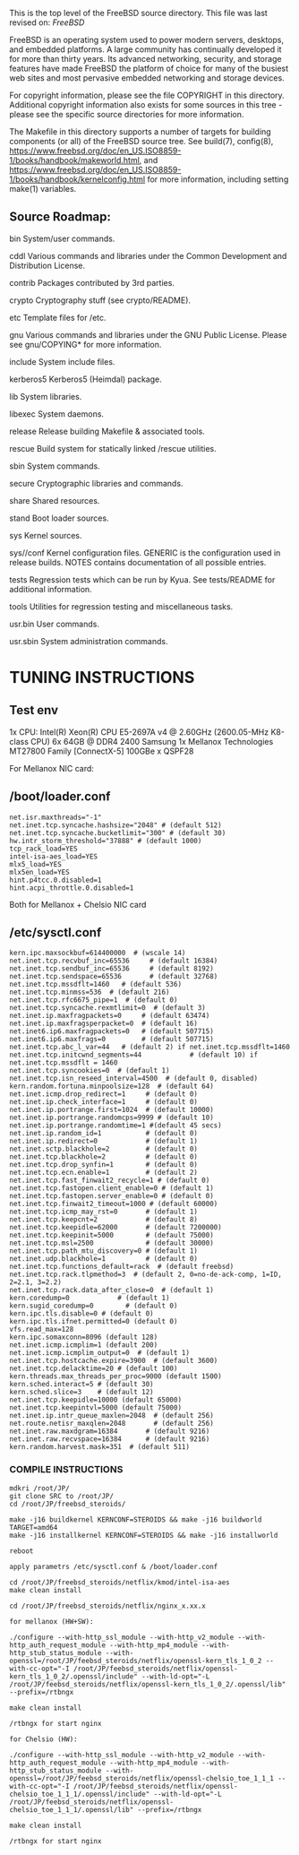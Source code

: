 This is the top level of the FreeBSD source directory.  This file
was last revised on:
$FreeBSD$

FreeBSD is an operating system used to power modern servers,
desktops, and embedded platforms. A large community has
continually developed it for more than thirty years. Its
advanced networking, security, and storage features have
made FreeBSD the platform of choice for many of the
busiest web sites and most pervasive embedded networking
and storage devices.

For copyright information, please see the file COPYRIGHT in this
directory. Additional copyright information also exists for some
sources in this tree - please see the specific source directories for
more information.

The Makefile in this directory supports a number of targets for
building components (or all) of the FreeBSD source tree.  See build(7), config(8),
https://www.freebsd.org/doc/en_US.ISO8859-1/books/handbook/makeworld.html, and
https://www.freebsd.org/doc/en_US.ISO8859-1/books/handbook/kernelconfig.html
for more information, including setting make(1) variables.

Source Roadmap:
---------------

bin		System/user commands.

cddl		Various commands and libraries under the Common Development
		and Distribution License.

contrib		Packages contributed by 3rd parties.

crypto		Cryptography stuff (see crypto/README).

etc		Template files for /etc.

gnu		Various commands and libraries under the GNU Public License.
		Please see gnu/COPYING* for more information.

include		System include files.

kerberos5	Kerberos5 (Heimdal) package.

lib		System libraries.

libexec		System daemons.

release		Release building Makefile & associated tools.

rescue		Build system for statically linked /rescue utilities.

sbin		System commands.

secure		Cryptographic libraries and commands.

share		Shared resources.

stand		Boot loader sources.

sys		Kernel sources.

sys/<arch>/conf Kernel configuration files. GENERIC is the configuration
		used in release builds. NOTES contains documentation of
		all possible entries.

tests		Regression tests which can be run by Kyua.  See tests/README
		for additional information.

tools		Utilities for regression testing and miscellaneous tasks.

usr.bin		User commands.

usr.sbin	System administration commands.





# TUNING INSTRUCTIONS

## Test env 
1x CPU: Intel(R) Xeon(R) CPU E5-2697A v4 @ 2.60GHz (2600.05-MHz K8-class CPU)
6x 64GB @ DDR4 2400 Samsung 
1x Mellanox Technologies MT27800 Family [ConnectX-5] 100GBe x QSPF28 


For Mellanox NIC card:
## /boot/loader.conf
```
net.isr.maxthreads="-1"
net.inet.tcp.syncache.hashsize="2048" # (default 512)
net.inet.tcp.syncache.bucketlimit="300" # (default 30)
hw.intr_storm_threshold="37888" # (default 1000)
tcp_rack_load=YES
intel-isa-aes_load=YES
mlx5_load=YES
mlx5en_load=YES
hint.p4tcc.0.disabled=1
hint.acpi_throttle.0.disabled=1
```

Both for Mellanox + Chelsio NIC card
## /etc/sysctl.conf
```
kern.ipc.maxsockbuf=614400000  # (wscale 14)
net.inet.tcp.recvbuf_inc=65536     # (default 16384)
net.inet.tcp.sendbuf_inc=65536     # (default 8192)
net.inet.tcp.sendspace=65536       # (default 32768)
net.inet.tcp.mssdflt=1460   # (default 536)
net.inet.tcp.minmss=536  # (default 216)
net.inet.tcp.rfc6675_pipe=1  # (default 0)
net.inet.tcp.syncache.rexmtlimit=0  # (default 3)
net.inet.ip.maxfragpackets=0     # (default 63474)
net.inet.ip.maxfragsperpacket=0  # (default 16)
net.inet6.ip6.maxfragpackets=0   # (default 507715)
net.inet6.ip6.maxfrags=0         # (default 507715)
net.inet.tcp.abc_l_var=44   # (default 2) if net.inet.tcp.mssdflt=1460
net.inet.tcp.initcwnd_segments=44            # (default 10) if net.inet.tcp.mssdflt = 1460
net.inet.tcp.syncookies=0  # (default 1)
net.inet.tcp.isn_reseed_interval=4500  # (default 0, disabled)
kern.random.fortuna.minpoolsize=128  # (default 64)
net.inet.icmp.drop_redirect=1     # (default 0)
net.inet.ip.check_interface=1     # (default 0)
net.inet.ip.portrange.first=1024  # (default 10000)
net.inet.ip.portrange.randomcps=9999 # (default 10)
net.inet.ip.portrange.randomtime=1 #(default 45 secs)
net.inet.ip.random_id=1           # (default 0)
net.inet.ip.redirect=0            # (default 1)
net.inet.sctp.blackhole=2         # (default 0)
net.inet.tcp.blackhole=2          # (default 0)
net.inet.tcp.drop_synfin=1        # (default 0)
net.inet.tcp.ecn.enable=1         # (default 2)
net.inet.tcp.fast_finwait2_recycle=1 # (default 0)
net.inet.tcp.fastopen.client_enable=0 # (default 1)
net.inet.tcp.fastopen.server_enable=0 # (default 0)
net.inet.tcp.finwait2_timeout=1000 # (default 60000)
net.inet.tcp.icmp_may_rst=0       # (default 1)
net.inet.tcp.keepcnt=2            # (default 8)
net.inet.tcp.keepidle=62000       # (default 7200000)
net.inet.tcp.keepinit=5000        # (default 75000)
net.inet.tcp.msl=2500             # (default 30000)
net.inet.tcp.path_mtu_discovery=0 # (default 1)
net.inet.udp.blackhole=1          # (default 0)
net.inet.tcp.functions_default=rack  # (default freebsd)
net.inet.tcp.rack.tlpmethod=3  # (default 2, 0=no-de-ack-comp, 1=ID, 2=2.1, 3=2.2)
net.inet.tcp.rack.data_after_close=0  # (default 1)
kern.coredump=0            # (default 1)
kern.sugid_coredump=0        # (default 0)
kern.ipc.tls.disable=0 # (default 0)
kern.ipc.tls.ifnet.permitted=0 (default 0)
vfs.read_max=128
kern.ipc.somaxconn=8096 (default 128)
net.inet.icmp.icmplim=1 (default 200)
net.inet.icmp.icmplim_output=0  # (default 1)
net.inet.tcp.hostcache.expire=3900  # (default 3600)
net.inet.tcp.delacktime=20 # (default 100)
kern.threads.max_threads_per_proc=9000 (default 1500)
kern.sched.interact=5 # (default 30)
kern.sched.slice=3    # (default 12)
net.inet.tcp.keepidle=10000 (default 65000)
net.inet.tcp.keepintvl=5000 (default 75000)
net.inet.ip.intr_queue_maxlen=2048  # (default 256)
net.route.netisr_maxqlen=2048       # (default 256)
net.inet.raw.maxdgram=16384       # (default 9216)
net.inet.raw.recvspace=16384      # (default 9216)
kern.random.harvest.mask=351  # (default 511)
```


### COMPILE INSTRUCTIONS
```
mdkri /root/JP/
git clone SRC to /root/JP/
cd /root/JP/freebsd_steroids/

make -j16 buildkernel KERNCONF=STEROIDS && make -j16 buildworld TARGET=amd64
make -j16 installkernel KERNCONF=STEROIDS && make -j16 installworld

reboot 

apply parametrs /etc/sysctl.conf & /boot/loader.conf 

cd /root/JP/freebsd_steroids/netflix/kmod/intel-isa-aes 
make clean install

cd /root/JP/freebsd_steroids/netflix/nginx_x.xx.x

for mellanox (HW+SW):

./configure --with-http_ssl_module --with-http_v2_module --with-http_auth_request_module --with-http_mp4_module --with-http_stub_status_module --with-openssl=/root/JP/feebsd_steroids/netflix/openssl-kern_tls_1_0_2 --with-cc-opt="-I /root/JP/feebsd_steroids/netflix/openssl-kern_tls_1_0_2/.openssl/include" --with-ld-opt="-L /root/JP/feebsd_steroids/netflix/openssl-kern_tls_1_0_2/.openssl/lib" --prefix=/rtbngx

make clean install

/rtbngx for start nginx
 
for Chelsio (HW):

./configure --with-http_ssl_module --with-http_v2_module --with-http_auth_request_module --with-http_mp4_module --with-http_stub_status_module --with-openssl=/root/JP/feebsd_steroids/netflix/openssl-chelsio_toe_1_1_1 --with-cc-opt="-I /root/JP/feebsd_steroids/netflix/openssl-chelsio_toe_1_1_1/.openssl/include" --with-ld-opt="-L /root/JP/feebsd_steroids/netflix/openssl-chelsio_toe_1_1_1/.openssl/lib" --prefix=/rtbngx

make clean install

/rtbngx for start nginx

```

